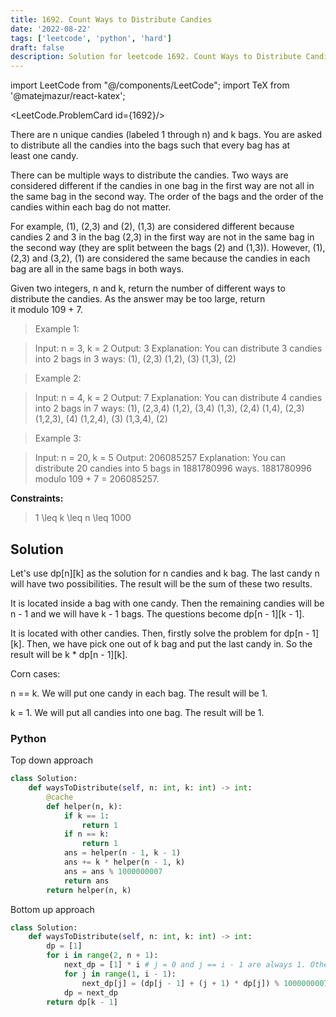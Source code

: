 ```yaml
---
title: 1692. Count Ways to Distribute Candies
date: '2022-08-22'
tags: ['leetcode', 'python', 'hard']
draft: false
description: Solution for leetcode 1692. Count Ways to Distribute Candies
---
```

import LeetCode from "@/components/LeetCode";
import TeX from '@matejmazur/react-katex';

<LeetCode.ProblemCard id={1692}/>
 
There are n unique candies (labeled 1 through n) and k bags. You are asked to distribute all the candies into the bags such that every bag has at least one candy.

There can be multiple ways to distribute the candies. Two ways are considered different if the candies in one bag in the first way are not all in the same bag in the second way. The order of the bags and the order of the candies within each bag do not matter.

For example, (1), (2,3) and (2), (1,3) are considered different because candies 2 and 3 in the bag (2,3) in the first way are not in the same bag in the second way (they are split between the bags (2) and (1,3)). However, (1), (2,3) and (3,2), (1) are considered the same because the candies in each bag are all in the same bags in both ways.

Given two integers, n and k, return the number of different ways to distribute the candies. As the answer may be too large, return it modulo 109 + 7.

> Example 1:

> Input: n = 3, k = 2
> Output: 3
> Explanation: You can distribute 3 candies into 2 bags in 3 ways:
> (1), (2,3)
> (1,2), (3)
> (1,3), (2)

> Example 2:

> Input: n = 4, k = 2
> Output: 7
> Explanation: You can distribute 4 candies into 2 bags in 7 ways:
> (1), (2,3,4)
> (1,2), (3,4)
> (1,3), (2,4)
> (1,4), (2,3)
> (1,2,3), (4)
> (1,2,4), (3)
> (1,3,4), (2)

> Example 3:

> Input: n = 20, k = 5
> Output: 206085257
> Explanation: You can distribute 20 candies into 5 bags in 1881780996 ways. 1881780996 modulo 109 + 7 = 206085257.

**Constraints:**

> 1 <TeX>\leq</TeX> k <TeX>\leq</TeX> n <TeX>\leq</TeX> 1000


## Solution
Let's use dp[n][k] as the solution for n candies and k bag. The last candy n will have two possibilities. The result will be the sum of these two results.

It is located inside a bag with one candy. Then the remaining candies will be n - 1 and we will have k - 1 bags. The questions become dp[n - 1][k - 1].

It is located with other candies. Then, firstly solve the problem for dp[n - 1][k]. Then, we have pick one out of k bag and put the last candy in. So the result will be k * dp[n - 1][k].

Corn cases: 

n == k. We will put one candy in each bag. The result will be 1. 

k = 1. We will put all candies into one bag. The result will be 1. 

### Python
Top down approach
```python
class Solution:
    def waysToDistribute(self, n: int, k: int) -> int:
        @cache
        def helper(n, k):
            if k == 1:
                return 1
            if n == k:
                return 1
            ans = helper(n - 1, k - 1) 
            ans += k * helper(n - 1, k)
            ans = ans % 1000000007
            return ans
        return helper(n, k)
```
Bottom up approach
```python
class Solution:
    def waysToDistribute(self, n: int, k: int) -> int:
        dp = [1]
        for i in range(2, n + 1):
            next_dp = [1] * i # j = 0 and j == i - 1 are always 1. Other values are updated with the following loop. 
            for j in range(1, i - 1):
                next_dp[j] = (dp[j - 1] + (j + 1) * dp[j]) % 1000000007
            dp = next_dp
        return dp[k - 1]
```